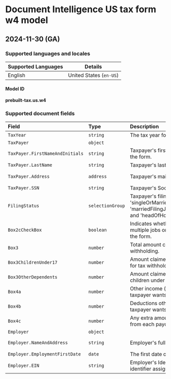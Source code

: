 # Document Intelligence US tax form w4 model

## 2024-11-30 (GA)

### Supported languages and locales

| Supported Languages | Details |
|:--------------------|:-------:|
|English|United States (`en-US`)|

#### Model ID

**prebuilt-tax.us.w4**

### Supported document fields

| Field | Type | Description | Example |
|:------|:-----|:------------|:--------|
|`TaxYear`|`string`|The tax year for which this W-4 form is submitted.|2024|
|`TaxPayer`|`object`|||
|`TaxPayer.FirstNameAndInitials`|`string`|Taxpayer's first name and initials as reported on the form.|John A.|
|`TaxPayer.LastName`|`string`|Taxpayer's last name as written on the form.|Doe|
|`TaxPayer.Address`|`address`|Taxpayer's mailing address.|123 Main St, Springfield, IL 62704|
|`TaxPayer.SSN`|`string`|Taxpayer's Social Security Number (SSN).|123-45-6789|
|`FilingStatus`|`selectionGroup`|Taxpayer's filing status. The available options are: 'singleOrMarriedFilingSeparately', 'marriedFilingJointlyOrQualifyingSurvivingSpouse', and 'headOfHousehold'.|singleOrMarriedFilingSeparately|
|`Box2cCheckBox`|`boolean`|Indicates whether the taxpayer or their spouse has multiple jobs or works. Marked as a checkbox on the form.||
|`Box3`|`number`|Total amount claimed for dependents, used for tax withholding.|3000.00|
|`Box3ChildrenUnder17`|`number`|Amount claimed for children under the age of 17 for tax withholding.|2000.00|
|`Box3OtherDependents`|`number`|Amount claimed for dependents other than children under 17.|1000.00|
|`Box4a`|`number`|Other income (e.g., interest, dividends) that the taxpayer wants considered for withholding.|5000.00|
|`Box4b`|`number`|Deductions other than the standard deduction the taxpayer wants considered for withholding.|10000.00|
|`Box4c`|`number`|Any extra amount the taxpayer wants withheld from each paycheck for taxes.|200.00|
|`Employer`|`object`|||
|`Employer.NameAndAddress`|`string`|Employer's full name and address.|ABC Corp, 123 Corporate Dr, Springfield, IL 62704|
|`Employer.EmploymentFirstDate`|`date`|The first date of employment for the taxpayer.|2024-01-01|
|`Employer.EIN`|`string`|Employer's Identification Number (EIN), a unique identifier assigned by the IRS.|12-3456789|